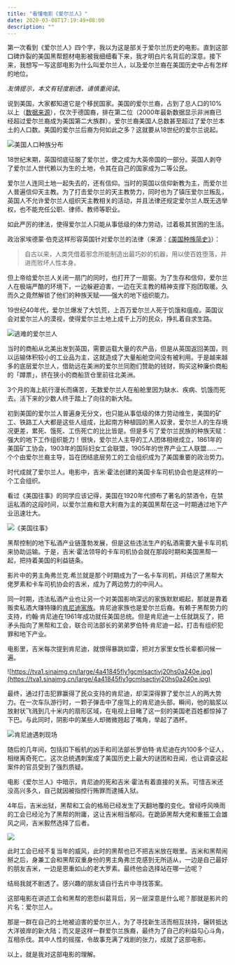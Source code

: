```yaml
---
title: "看懂电影《爱尔兰人》"
date: 2020-03-08T17:19:49+08:00
description: ""
---
```


第一次看到《爱尔兰人》四个字，我以为这是部关于爱尔兰历史的电影。直到这部口碑炸裂的美国黑帮题材电影被我细细看下来，我才明白片名背后的深意。接下来，我想写一写这部电影为什么叫爱尔兰人，以及爱尔兰裔在美国历史中占有怎样的地位。

*友情提示，本文有轻度剧透，请慎重阅读*。

说到美国，大家都知道它是个移民国家。美国的爱尔兰裔，占到了总人口的10%以上（[数据来源](https://zh.wikipedia.org/zh-hant/%E6%84%9B%E7%88%BE%E8%98%AD%E8%A3%94%E7%BE%8E%E5%9C%8B%E4%BA%BA)），仅次于德国裔，排在第二位（2000年最新数据显示非洲裔已经超过爱尔兰裔成为美国第二大族群）。爱尔兰裔美国人总数甚至超过了爱尔兰本土的人口数。美国的爱尔兰后裔为何如此之多？这就要从18世纪的爱尔兰说起。

![美国人口种族分布](https://tva1.sinaimg.cn/large/4a41845fly1gcmm29s2zwj21co1iwdp1.jpg)

18世纪末期，英国彻底征服了爱尔兰，使之成为大英帝国的一部分。英国人剥夺了爱尔兰人世代赖以为生的土地，令其在自己的国家成为二等公民。

爱尔兰人连同土地一起失去的，还有信仰。当时的英国以信仰新教为主，而爱尔兰人普遍信仰天主教。为了打击爱尔兰的天主教势力，同时也为了镇压爱尔兰叛乱，英国人不允许爱尔兰人组织天主教相关的活动，并且法律还规定爱尔兰人既无选举权，也不能充任公职、律师、教师等职业。

如此严厉的律法，使得爱尔兰人只能从事低级的体力劳动，过着极其贫困的生活。

政治家埃德蒙·伯克这样形容英国针对爱尔兰的法律（来源：[《美国种族简史》](https://book.douban.com/subject/6892579//)）：

> 自古以来，人类凭借着邪念所能制造出最巧妙的机器，用以使百姓堕落，并进而败坏人性本身。

但上帝给爱尔兰人关闭一扇门的同时，也打开了一扇窗。为了生存和信仰，爱尔兰人在极端严酷的环境下，一边躲避迫害，一边在天主教的精神支撑下抱团取暖。久而久之竟然解锁了他们的种族天赋——强大的地下组织能力。

19世纪40年代，爱尔兰爆发了大饥荒，上百万爱尔兰人死于饥饿和瘟疫。英国议会对爱尔兰人的漠视，使得爱尔兰土地上成千上万的民众，挣扎着自求生路。

![逃难的爱尔兰人](https://tva1.sinaimg.cn/large/4a41845fly1gcmlzyv92aj20u00jbq92.jpg)

当时的商船从北美出发到英国，需要运载大量的农产品，但是从英国返回美国，则以运输体积较小的工业品为主，这就造成了大量船舱空间没有被利用。于是越来越多的底层爱尔兰人，借助远在美洲的爱尔兰同胞们赞助的钱财，购买这种廉价商船的「蹲票」，挤在狭小的商船货仓里前往北美洲。

3个月的海上航行漫长而痛苦，无数爱尔兰人在船舱里因为缺水、疾病、饥饿而死去。活下来的少数人终于踏上了向往的新大陆。

初到美国的爱尔兰人普遍身无分文，也只能从事低级的体力劳动维生，美国的矿工、铁路工人大都是这些人组成，比起南方种植园的黑人奴隶，爱尔兰人的生存境况更差，累死、饿死、工伤死亡的比比皆是。但是多亏了爱尔兰民族的种族天赋：强大的地下工作组织能力！很快，爱尔兰人主导的工人团体相继成立，1861年的美国矿工协会，1903年的国际妇女工会联盟，1905年的世界产业工人联盟……一个个由爱尔兰裔主导，旨在团结底层劳工的工会组织成为了美国重要的政治势力。

时代成就了爱尔兰人。电影中，吉米·霍法创建的美国卡车司机协会也是这样的一个工会组织。

看过《美国往事》的同学应该记得，美国在1920年代颁布了著名的禁酒令，在禁运私酒的这段时间，以爱尔兰裔和意大利裔为主的美国黑帮在这一时期通过地下产业迅速壮大。

![《美国往事》](https://tva1.sinaimg.cn/large/4a41845fly1gcmlugn0f7j20hs0a0dh2.jpg)

黑帮控制的地下私酒产业链蓬勃发展，但是这些违法生产的私酒需要大量卡车司机来协助运输。于是，吉米·霍法领导的卡车司机协会就在那段时期和美国黑帮一起，把持着美国的利益链条。

影片中的男主角弗兰克.希兰就是那个时期成为了一名卡车司机，并结识了黑帮大佬罗素和卡车司机协会的吉米，成为了两边势力的中间人。

同一时期，违法私酒产业也让另一个对美国影响深远的家族默默崛起，那就是靠着贩卖私酒大赚特赚的[肯尼迪家族](https://zh.wikipedia.org/zh-hant/%E8%82%AF%E5%B0%BC%E8%BF%AA%E5%AE%B6%E6%97%8F)。肯尼迪家族也是爱尔兰后裔。有赖于黑帮势力的支持，约翰·肯尼迪在1961年成功就任美国总统。但是肯尼迪一上任就跳反了，把矛头指向了黑帮和工会，联合司法部长的弟弟罗伯特·肯尼迪一起，打击有组织犯罪和地下产业。

电影里，吉米每次提到肯尼迪，就恨得暴跳如雷，把对方家里女性长辈都问候一遍。

![https://tva1.sinaimg.cn/large/4a41845fly1gcmlsactivj20hs0a240e.jpg](https://tva1.sinaimg.cn/large/4a41845fly1gcmlsactivj20hs0a240e.jpg)

最终，通过打击犯罪赢得了民众支持的肯尼迪，却深深得罪了爱尔兰人的两大势力。在一次车队游行时，一颗子弹击中了座驾上的肯尼迪头部，瞬间，他的脑浆以放射状飞溅到几十米内的扇形区域，在电视上目睹了这一刻的美国老百姓都惊掉了下巴。与此同时，阴影中的某些人却微微翘起了嘴角，举起了酒杯。

![肯尼迪遇刺现场](https://tva1.sinaimg.cn/large/4a41845fly1gcmmle3gpsj20m80e3go3.jpg)

随后的几年间，包括扣下板机的凶手和司法部长罗伯特·肯尼迪在内100多个证人，相继离奇死亡。这次总统遇刺案成了美国历史上最大的谜团和丑闻，也让调查这起案件的官员受到了强烈质疑。

电影《爱尔兰人》中暗示，肯尼迪的死和吉米·霍法有着直接的关系。可惜吉米还没高兴多久，自己就因被指控行贿罪而逮捕入狱。

4年后，吉米出狱，黑帮和工会的格局已经发生了天翻地覆的变化。曾经呼风唤雨的工会已经沦为了黑帮的附庸，这让吉米相当郁闷。在跪舔黑帮大佬和重振工会雄风之间，吉米毅然选择了后者。

![](https://tva1.sinaimg.cn/large/4a41845fly1gcmj4gdkqsj20za0j47rb.jpg)

此时工会已经不复当年的威风，此时的黑帮也已不把吉米放在眼里。吉米和黑帮闹掰之后，身兼工会和黑帮双重身份的男主角弗兰克感到无所适从，一边是自己最好的朋友吉米，一边是恩重如山的老大罗素。最终他会选择站在哪一边呢？

结局我就不剧透了。感兴趣的朋友请自行去片中寻找答案。

这部电影在讲述工会和黑帮的恩怨纠葛背后，另一层深意是什么呢？那就是影片的片名：爱尔兰人。

那是一群在自己的土地被迫害的爱尔兰人，为了寻找新生活而相互扶持，辗转抵达大洋彼岸的新大陆；而又是这样一群爱尔兰族裔，最终为了自己的利益勾心斗角，互相杀伐。其中人性的摇摆，令故事充满了戏剧的张力，成就了这部电影。

以上，就是我对这部电影的理解。